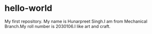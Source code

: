 # hello-world
My first repository.
My name is Hunarpreet Singh.I am from Mechanical Branch.My roll number is 2030106.I like art and craft. 
